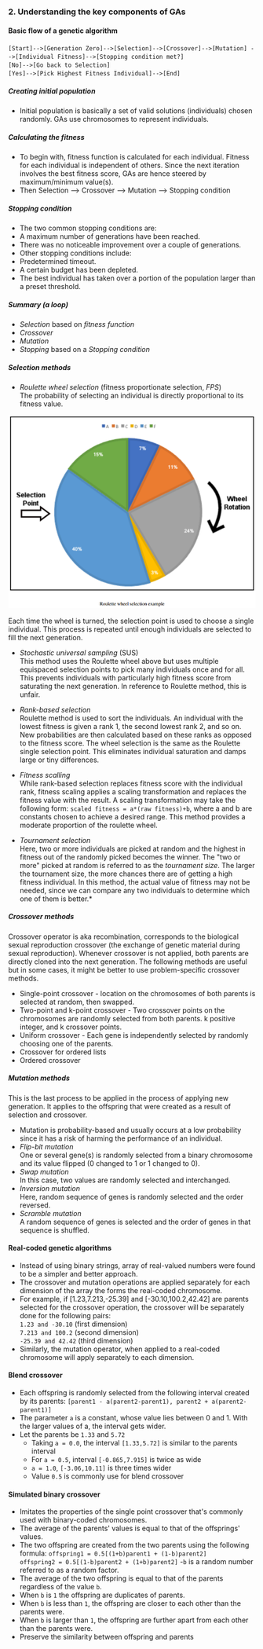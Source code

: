 
### 2. Understanding the key components of GAs

#### Basic flow of a genetic algorithm

`[Start]-->[Generation Zero]-->[Selection]-->[Crossover]-->[Mutation]
-->[Individual Fitness]-->[Stopping condition met?]` <br>
`[No]-->[Go back to Selection]` <br>
`[Yes]-->[Pick Highest Fitness Individual]-->[End]`

##### Creating initial population
- Initial population is basically a set of valid solutions (individuals) chosen randomly. GAs use chromosomes to represent individuals.

##### Calculating the fitness
- To begin with, fitness function is calculated for each individual. Fitness for each individual is independent of others. Since the next iteration involves the best fitness score, GAs are hence steered by maximum/minimum value(s).
- Then Selection --> Crossover --> Mutation --> Stopping condition

##### Stopping condition
- The two common stopping conditions are:
 - A maximum number of generations have been reached.
 - There was no noticeable improvement over a couple of generations.
- Other stopping conditions include:
 - Predetermined timeout.
 - A certain budget has been depleted.
 - The best individual has taken over a portion of the population larger than a preset threshold.

##### Summary (a loop)
 - *Selection* based on *fitness function*
 - *Crossover*
 - *Mutation*
 - *Stopping* based on a *Stopping condition*

##### Selection methods
- *Roulette wheel selection* (fitness proportionate selection, *FPS*) <br>
The probability of selecting an individual is directly proportional to its fitness value.

![Roulette](Screenshot_from_2021-06-03_23-21-37.png)

Each time the wheel is turned, the selection point is used to choose a single individual. This process is repeated until enough individuals are selected to fill the next generation.

- *Stochastic universal sampling* (SUS) <br>
This method uses the Roulette wheel above but uses multiple equispaced selection points to pick many individuals once and for all. This prevents individuals with particularly high fitness score from saturating the next generation. In reference to Roulette method, this is unfair.

- *Rank-based selection* <br>
Roulette method is used to sort the individuals. An individual with the lowest fitness is given a rank 1, the second lowest rank 2, and so on. New probabilities are then calculated based on these ranks as opposed to the fitness score. The wheel selection is the same as the Roulette single selection point. This eliminates individual saturation and damps large or tiny differences.

- *Fitness scalling* <br>
While rank-based selection replaces fitness score with the individual rank, fitness scaling applies a scaling transformation and replaces the fitness value with the result. A scaling transformation may take the following form:
`scaled fitness = a*(raw fitness)+b`, where a and b are constants chosen to achieve a desired range.
This method provides a moderate proportion of the roulette wheel.

- *Tournament selection* <br>
Here, two or more individuals are picked at random and the highest in fitness out of the randomly picked becomes the winner. The "two or more" picked at random is referred to as the *tournament size*. The larger the tournament size, the more chances there are of getting a high fitness individual.
In this method, the actual value of fitness may not be needed, since we can compare any two individuals to determine which one of them is better.*

##### Crossover methods
Crossover operator is aka recombination, corresponds to the biological sexual reproduction crossover (the exchange of genetic material during sexual reproduction). Whenever crossover is not applied, both parents are directly cloned into the next generation. The following methods are useful but in some cases, it might be better to use problem-specific crossover methods.
- Single-point crossover - location on the chromosomes of both parents is selected at random, then swapped.
- Two-point and k-point crossover - Two crossover points on the chromosomes are randomly selected from both parents. k positive integer, and k crossover points.
- Uniform crossover - Each gene is independently selected by randomly choosing one of the parents.
- Crossover for ordered lists
- Ordered crossover

##### Mutation methods
This is the last process to be applied in the process of applying new generation. It applies to the offspring that were created as a result of selection and crossover.
- Mutation is probability-based and usually occurs at a low probability since it has a risk of harming the performance of an individual.
- *Flip-bit mutation* <br>
One or several gene(s) is randomly selected from a binary chromosome and its value flipped (0 changed to 1 or 1 changed to 0).
- *Swap mutation* <br>
In this case, two values are randomly selected and interchanged.
- *Inversion mutation* <br>
Here, random sequence of genes is randomly selected and the order reversed.
- *Scramble mutation* <br>
A random sequence of genes is selected and the order of genes in that sequence is shuffled.

#### Real-coded genetic algorithms
- Instead of using binary strings, array of real-valued numbers were found to be a simpler and better approach.
- The crossover and mutation operations are applied separately for each dimension of the array the forms the real-coded chromosome.
- For example, if [1.23,7.213,-25.39] and [-30.10,100.2,42.42] are parents selected for the crossover operation, the crossover will be separately done for the following pairs: <br>
`1.23 and -30.10` (first dimension) <br>
`7.213 and 100.2` (second dimension) <br>
`-25.39 and 42.42` (third dimension) <br>
- Similarly, the mutation operator, when applied to a real-coded chromosome will apply separately to each dimension.

#### Blend crossover
- Each offspring is randomly selected from the following interval created by its parents: `[parent1 - a(parent2-parent1), parent2 + a(parent2-parent1)]`
- The parameter `a` is a constant, whose value lies between 0 and 1. With the larger values of a, the interval gets wider.
- Let the parents be `1.33` and `5.72`
  - Taking `a = 0.0`, the interval `[1.33,5.72]` is similar to the parents interval
  - For `a = 0.5`, interval `[-0.865,7.915]` is twice as wide
  - `a = 1.0`, `[-3.06,10.11]` is three times wider
  - Value `0.5` is commonly use for blend crossover

#### Simulated binary crossover
- Imitates the properties of the single point crossover that's commonly used with binary-coded chromosomes.
- The average of the parents' values is equal to that of the offsprings' values.
- The two offspring are created from the two parents using the following formula:
`offspring1 = 0.5[(1+b)parent1 + (1-b)parent2]` <br>
`offspring2 = 0.5[(1-b)parent2 + (1+b)parent2]`
-`b` is a random number referred to as a random factor.
- The average of the two offspring is equal to that of the parents regardless of the value `b`.
- When `b` is `1` the offspring are duplicates of parents.
- When `b` is less than `1`, the offspring are closer to each other than the parents were.
- When `b` is larger than `1`, the offspring are further apart from each other than the parents were.
- Preserve the similarity between offspring and parents

